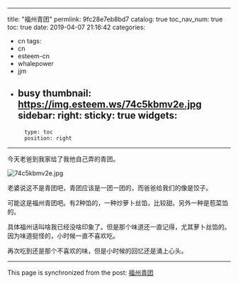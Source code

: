 
---
title: "福州青团"
permlink: 9fc28e7eb8bd7
catalog: true
toc_nav_num: true
toc: true
date: 2019-04-07 21:16:42
categories:
- cn
tags:
- cn
- esteem-cn
- whalepower
- jjm
- busy
thumbnail: https://img.esteem.ws/74c5kbmv2e.jpg
sidebar:
    right:
        sticky: true
widgets:
    -
        type: toc
        position: right
---


今天老爸到我家给了我他自己弄的青团。

![74c5kbmv2e.jpg](https://img.esteem.ws/74c5kbmv2e.jpg)

老婆说这不是青团吧，青团应该是一团一团的，而爸爸给我们的像是饺子。

可能这是福州青团吧。有2种馅的，一种炒萝卜丝馅，比较甜。另外一种是苞菜馅的。

具体福州话叫啥我已经没啥印象了。但是那个味道还一直记得，尤其萝卜丝馅的。因为味道挺怪的，小时候一直不喜欢吃。

再次吃到还是那个不喜欢的味，但是小时候的回忆还是涌上心头。





- - -

This page is synchronized from the post: [福州青团](https://steemit.com/@ericet/9fc28e7eb8bd7)
